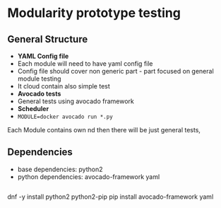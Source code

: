 # Modularity prototype testing

## General Structure
 * __YAML Config file__
  * Each module will need to have yaml config file
  * Config file should cover non generic part - part focused on general module testing
  * It cloud contain also simple test 
 * __Avocado tests__
  * General tests using avocado framework
 * __Scheduler__
  * `MODULE=docker avocado run *.py`

Each Module contains own 
nd then there will be just general tests, 

## Dependencies 
 * base dependencies: python2
 * python dependencies: avocado-framework yaml
   ```
dnf -y install python2 python2-pip
pip install avocado-framework yaml
```

